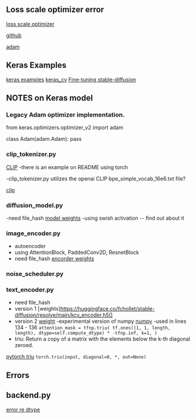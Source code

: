 ## Loss scale optimizer error
[loss scale optimizer](https://keras.io/api/mixed_precision/loss_scale_optimizer/#baselossscaleoptimizer-class)

[github](https://github.com/keras-team/keras/blob/v2.11.0/keras/mixed_precision/loss_scale_optimizer.py#L361-L586)

[adam](https://github.com/keras-team/keras/blob/v2.11.0/keras/optimizers/legacy/adam.py)

## Keras Examples
[keras examples](https://keras.io/examples/)
[keras_cv](https://github.com/kfahn22/keras-cv/tree/master/keras_cv/models/stable_diffusion)
[Fine-tuning stable-diffusion](https://keras.io/examples/generative/finetune_stable_diffusion/)

## NOTES on Keras model

### Legacy Adam optimizer implementation.

from keras.optimizers.optimizer_v2 import adam

class Adam(adam.Adam):
    pass

### clip_tokenizer.py

[CLIP](https://github.com/openai/CLIP)
-there is an example on README using torch

-clip_tokenizer.py utilizes the openai CLIP bpe_simple_vocab_16e6.txt file?

[clip](https://github.com/openai/CLIP/tree/main/clip)

### diffusion_model.py

-need file_hash
[model weights](https://huggingface.co/ianstenbit/keras-sd2.1/resolve/main/diffusion_model_v2_1.h5)
-using swish activation -- find out about it

### image_encoder.py

- autoencoder
- using AttentionBlock, PaddedConv2D, ResnetBlock
- need file_hash
[encorder weights](https://huggingface.co/fchollet/stable-diffusion/resolve/main/vae_encoder.h5)

### noise_scheduler.py

### text_encoder.py

- need file_hash 
- version 1
[weights]https://huggingface.co/fchollet/stable-diffusion/resolve/main/kcv_encoder.h5()
- version 2
[weight](https://huggingface.co/ianstenbit/keras-sd2.1/resolve/main/text_encoder_v2_1.h5)
-experimental version of numpy
[numpy](https://www.tensorflow.org/api_docs/python/tf/experimental/numpy)
-used in lines 134 - 136
`attention_mask = tfnp.triu(
                tf.ones((1, 1, length, length), dtype=self.compute_dtype)
                * -tfnp.inf,
                k=1,
            )`
- triu: Return a copy of a matrix with the elements below the k-th diagonal zeroed.

[pytorch triu](https://pytorch.org/docs/stable/generated/torch.triu.html)
`torch.triu(input, diagonal=0, *, out=None)`

## Errors

## backend.py
[error re dtype](https://github.com/keras-team/keras/blob/master/keras/backend.py)
